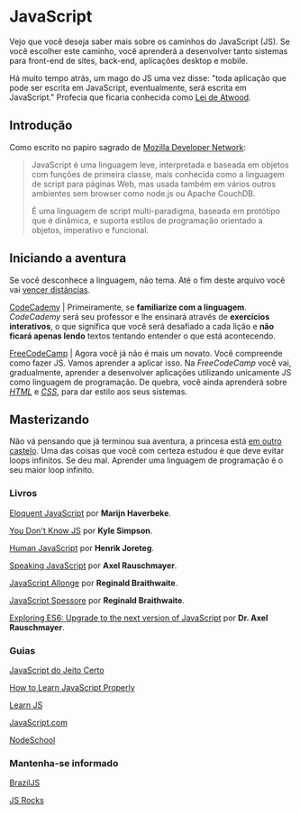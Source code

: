 # JavaScript

Vejo que você deseja saber mais sobre os caminhos do JavaScript (JS). Se você escolher este caminho, você aprenderá a desenvolver tanto sistemas para front-end de sites, back-end, aplicações desktop e mobile.

Há muito tempo atrás, um mago do JS uma vez disse: "toda aplicação que pode ser escrita em JavaScript, eventualmente, será escrita em JavaScript." Profecia que ficaria conhecida como [Lei de Atwood](http://blog.codinghorror.com/the-principle-of-least-power/).

## Introdução

Como escrito no papiro sagrado de [Mozilla Developer Network](https://developer.mozilla.org/pt-BR/docs/Web/JavaScript):

> JavaScript é uma linguagem leve, interpretada e baseada em objetos com funções de primeira classe, mais conhecida como a linguagem de script para páginas Web, mas usada também em vários outros ambientes sem browser como node.js ou  Apache CouchDB. 
>
> É uma linguagem de script multi-paradigma,  baseada em protótipo que é dinâmica, e suporta estilos de programação orientado a objetos, imperativo e funcional.

## Iniciando a aventura

Se você desconhece a linguagem, não tema. Até o fim deste arquivo você vai [vencer distâncias](https://www.youtube.com/watch?v=G1Ojm-tmdAY).

[CodeCademy](https://www.codecademy.com/learn/javascript)
| Primeiramente, se **familiarize com a linguagem**. *CodeCademy* será seu professor e lhe ensinará através de **exercícios interativos**, o que significa que você será desafiado a cada lição e **não ficará apenas lendo** textos tentando entender o que está acontecendo.

[FreeCodeCamp](http://freecodecamp.com)
| Agora você já não é mais um novato. Você compreende como fazer JS. Vamos aprender a aplicar isso. Na *FreeCodeCamp* você vai, gradualmente, aprender a desenvolver aplicações utilizando unicamente JS como linguagem de programação. De quebra, você ainda aprenderá sobre *[HTML](https://pt.wikipedia.org/wiki/HTML)* e *[CSS](https://pt.wikipedia.org/wiki/Cascading_Style_Sheets)*, para dar estilo aos seus sistemas.

## Masterizando

Não vá pensando que já terminou sua aventura, a princesa está [em outro castelo](https://www.youtube.com/watch?v=NqjJmlF7BFU). Uma das coisas que você com certeza estudou é que deve evitar loops infinitos. Se deu mal. Aprender uma linguagem de programação é o seu maior loop infinito.

### Livros

[Eloquent JavaScript](http://eloquentjavascript.net/) por **Marijn Haverbeke**.

[You Don't Know JS](https://github.com/getify/You-Dont-Know-JS) por **Kyle Simpson**.

[Human JavaScript](http://read.humanjavascript.com/ch01-introduction.html) por **Henrik Joreteg**.

[Speaking JavaScript](http://speakingjs.com/es5/) por **Axel Rauschmayer**.

[JavaScript Allonge](https://leanpub.com/javascriptallongesix/read) por **Reginald Braithwaite**.

[JavaScript Spessore](https://leanpub.com/javascript-spessore/read) por **Reginald Braithwaite**.

[Exploring ES6: Upgrade to the next version of JavaScript](http://exploringjs.com/) por **Dr. Axel Rauschmayer**.

### Guias

[JavaScript do Jeito Certo](http://jstherightway.org/pt-br/)

[How to Learn JavaScript Properly](http://javascriptissexy.com/how-to-learn-javascript-proper…/)

[Learn JS](http://www.learn-js.org/)

[JavaScript.com](https://www.javascript.com/)

[NodeSchool](http://nodeschool.io/)

### Mantenha-se informado

[BrazilJS](https://braziljs.org/blog/)

[JS Rocks](http://jsrocks.org/)
